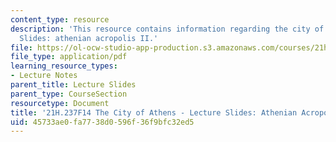 ```yaml
---
content_type: resource
description: 'This resource contains information regarding the city of Athens - lecture
  Slides: athenian acropolis II.'
file: https://ol-ocw-studio-app-production.s3.amazonaws.com/courses/21h-237-the-city-of-athens-in-the-age-of-pericles-fall-2014/45733ae0fa7738d0596f36f9bfc32ed5_MIT21H_237F14_AcropolisII.pdf
file_type: application/pdf
learning_resource_types:
- Lecture Notes
parent_title: Lecture Slides
parent_type: CourseSection
resourcetype: Document
title: '21H.237F14 The City of Athens - Lecture Slides: Athenian Acropolis II'
uid: 45733ae0-fa77-38d0-596f-36f9bfc32ed5
---
```

